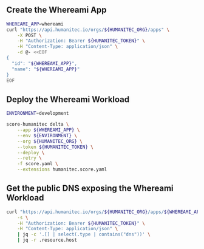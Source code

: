 ## Create the Whereami App

```bash
WHEREAMI_APP=whereami
curl "https://api.humanitec.io/orgs/${HUMANITEC_ORG}/apps" \
	-X POST \
	-H "Authorization: Bearer ${HUMANITEC_TOKEN}" \
	-H "Content-Type: application/json" \
	-d @- <<EOF
{
  "id": "${WHEREAMI_APP}", 
  "name": "${WHEREAMI_APP}"
}
EOF
```

## Deploy the Whereami Workload

```bash
ENVIRONMENT=development
```

```bash
score-humanitec delta \
	--app ${WHEREAMI_APP} \
	--env ${ENVIRONMENT} \
	--org ${HUMANITEC_ORG} \
	--token ${HUMANITEC_TOKEN} \
	--deploy \
	--retry \
	-f score.yaml \
	--extensions humanitec.score.yaml
```

## Get the public DNS exposing the Whereami Workload

```bash
curl "https://api.humanitec.io/orgs/${HUMANITEC_ORG}/apps/${WHEREAMI_APP}/envs/${ENVIRONMENT}/resources" \
	-s \
	-H "Authorization: Bearer ${HUMANITEC_TOKEN}" \
	-H "Content-Type: application/json" \
	| jq -c '.[] | select(.type | contains("dns"))' \
	| jq -r .resource.host
```
